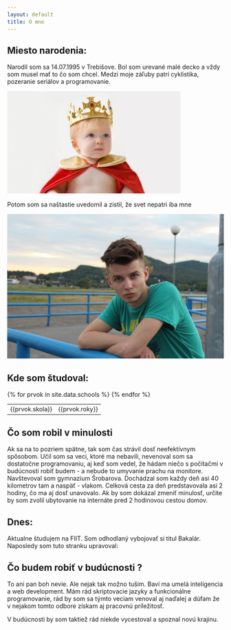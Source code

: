```yaml
---
layout: default
title: O mne
---
```

## Miesto narodenia:

Narodil som sa 14.07.1995 v Trebišove. Bol som urevané malé decko a vždy som musel mať to čo som chcel. Medzi moje záľuby patrí cyklistika, pozeranie seriálov a programovanie.

<img src="/assets/img/baby-king.jpg" class="lg-image centered">

Potom som sa naštastie uvedomil a zistil, že svet nepatri iba mne

<img src="/assets/img/me.png" class="lg-image centered">

## Kde som študoval:



<table>
{% for prvok in site.data.schools %}
  <tr>
    <td>{{prvok.skola}}</td>
    <td>{{prvok.roky}}</td>
  </tr>
{% endfor %}
</table>

## Čo som robil v minulosti
Ak sa na to pozriem spätne, tak som čas strávil dosť neefektívnym spôsobom. Učil som sa veci, ktoré ma nebavili, nevenoval som sa dostatočne programovaniu, aj keď som vedel, že hádam niečo s počítačmi v budúcnosti robiť budem - a nebude to umyvanie prachu na monitore.
Navštevoval som gymnazium Šrobarova. Dochádzal som každy deň asi 40 kilometrov tam a naspäť - vlakom.
Celková cesta za deň predstavovala asi 2 hodiny, čo ma aj dosť unavovalo. Ak by som dokázal zmeniť minulosť, určite by som zvolil ubytovanie na internáte pred 2 hodinovou cestou domov.


## Dnes:

Aktualne študujem na FIIT. Som odhodlaný vybojovať si titul Bakalár.
Naposledy som tuto stranku upravoval:


## Čo budem robiť v budúcnosti ?
To ani pan boh nevie. Ale nejak tak možno tuším. Baví ma umelá inteligencia a web development. Mám rád skriptovacie jazyky a funkcionálne programovanie, rád by som sa týmto veciam venoval aj naďalej a dúfam že v nejakom tomto odbore získam aj pracovnú príležitosť.

V budúcnosti by som taktiež rád niekde vycestoval a spoznal novú krajinu.
